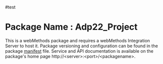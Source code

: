 #test
# Package Name : Adp22_Project
This is a webMethods package and requires a webMethods Integration Server to host it. Package versioning and configuration can be found in the package [manifest](./Adp22_Project/manifest.v3) file. Service and API documentation is available on the package's home page http://&lt;server&gt;:&lt;port&gt;/&lt;packagename>.
